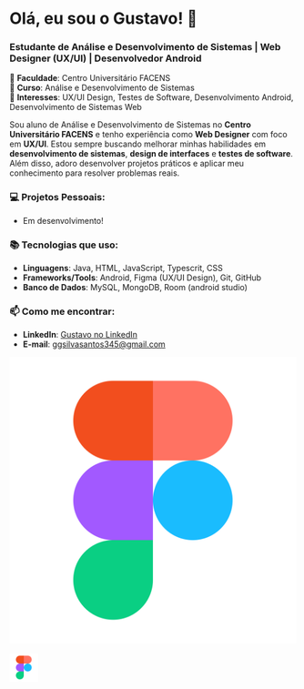 # Olá, eu sou o Gustavo! 👋

### Estudante de Análise e Desenvolvimento de Sistemas | Web Designer (UX/UI) | Desenvolvedor Android

🔹 **Faculdade**: Centro Universitário FACENS  
🔹 **Curso**: Análise e Desenvolvimento de Sistemas  
🔹 **Interesses**: UX/UI Design, Testes de Software, Desenvolvimento Android, Desenvolvimento de Sistemas Web

Sou aluno de Análise e Desenvolvimento de Sistemas no **Centro Universitário FACENS** e tenho experiência como **Web Designer** com foco em **UX/UI**. Estou sempre buscando melhorar minhas habilidades em **desenvolvimento de sistemas**, **design de interfaces** e **testes de software**. Além disso, adoro desenvolver projetos práticos e aplicar meu conhecimento para resolver problemas reais.

### 💻 **Projetos Pessoais**:
- Em desenvolvimento!

### 📚 **Tecnologias que uso**:
- **Linguagens**: Java, HTML, JavaScript, Typescrit, CSS
- **Frameworks/Tools**: Android, Figma (UX/UI Design), Git, GitHub
- **Banco de Dados**: MySQL, MongoDB, Room (android studio)

### 📫 **Como me encontrar**:
- **LinkedIn**: [Gustavo no LinkedIn](https://github.com/Gustaa7K)
- **E-mail**: ggsilvasantos345@gmail.com

![Figma](https://github.com/Gustaa7K/Gustaa7K/blob/main/pngwing.com.png)

<img src="https://github.com/Gustaa7K/Gustaa7K/blob/main/pngwing.com.png" width="50" height="50"/>
